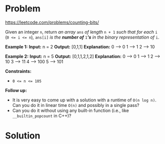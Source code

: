 # Problem
https://leetcode.com/problems/counting-bits/

Given an integer `n`, return _an array_ `ans` _of length_ `n + 1` _such that for each_ `i` (`0 <= i <= n`)_,_ `ans[i]` _is the **number of**_ `1`_**'s** in the binary representation of_ `i`.

**Example 1:**
**Input:** n = 2
**Output:** [0,1,1]
**Explanation:**
0 --> 0
1 --> 1
2 --> 10

**Example 2:**
**Input:** n = 5
**Output:** [0,1,1,2,1,2]
**Explanation:**
0 --> 0
1 --> 1
2 --> 10
3 --> 11
4 --> 100
5 --> 101

**Constraints:**
-   `0 <= n <= 105`

**Follow up:**
-   It is very easy to come up with a solution with a runtime of `O(n log n)`. Can you do it in linear time `O(n)` and possibly in a single pass?
-   Can you do it without using any built-in function (i.e., like `__builtin_popcount` in C++)?

# Solution


